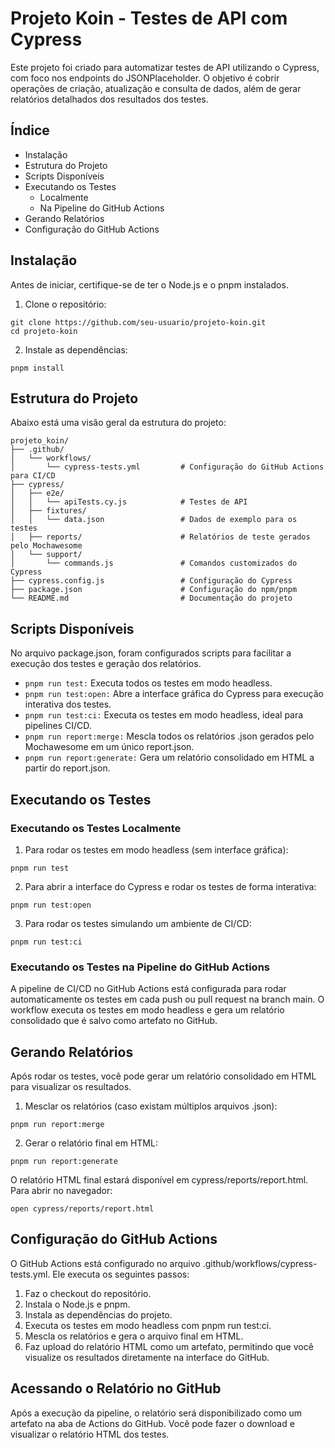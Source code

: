 # Projeto Koin - Testes de API com Cypress
Este projeto foi criado para automatizar testes de API utilizando o Cypress, com foco nos endpoints do JSONPlaceholder. O objetivo é cobrir operações de criação, atualização e consulta de dados, além de gerar relatórios detalhados dos resultados dos testes.

## Índice
* Instalação
* Estrutura do Projeto
* Scripts Disponíveis
* Executando os Testes
    * Localmente
    * Na Pipeline do GitHub Actions
* Gerando Relatórios
* Configuração do GitHub Actions

## Instalação
Antes de iniciar, certifique-se de ter o Node.js e o pnpm instalados.

1. Clone o repositório:
````
git clone https://github.com/seu-usuario/projeto-koin.git
cd projeto-koin
````

2. Instale as dependências:
````
pnpm install
````

## Estrutura do Projeto

Abaixo está uma visão geral da estrutura do projeto:

````
projeto_koin/
├── .github/
│   └── workflows/
│       └── cypress-tests.yml         # Configuração do GitHub Actions para CI/CD
├── cypress/
│   ├── e2e/
│   │   └── apiTests.cy.js            # Testes de API
│   ├── fixtures/
│   │   └── data.json                 # Dados de exemplo para os testes
│   ├── reports/                      # Relatórios de teste gerados pelo Mochawesome
│   └── support/
│       └── commands.js               # Comandos customizados do Cypress
├── cypress.config.js                 # Configuração do Cypress
├── package.json                      # Configuração do npm/pnpm
└── README.md                         # Documentação do projeto
````

## Scripts Disponíveis
No arquivo package.json, foram configurados scripts para facilitar a execução dos testes e geração dos relatórios.

* ```pnpm run test:``` Executa todos os testes em modo headless.
* ```pnpm run test:open:``` Abre a interface gráfica do Cypress para execução interativa dos testes.
* ```pnpm run test:ci:``` Executa os testes em modo headless, ideal para pipelines CI/CD.
* ```pnpm run report:merge:``` Mescla todos os relatórios .json gerados pelo Mochawesome em um único report.json.
* ```pnpm run report:generate:``` Gera um relatório consolidado em HTML a partir do report.json.

## Executando os Testes

### Executando os Testes Localmente
1. Para rodar os testes em modo headless (sem interface gráfica):
````
pnpm run test
````

2. Para abrir a interface do Cypress e rodar os testes de forma interativa:
````
pnpm run test:open
````

3. Para rodar os testes simulando um ambiente de CI/CD:
````
pnpm run test:ci
````

### Executando os Testes na Pipeline do GitHub Actions
A pipeline de CI/CD no GitHub Actions está configurada para rodar automaticamente os testes em cada push ou pull request na branch main. O workflow executa os testes em modo headless e gera um relatório consolidado que é salvo como artefato no GitHub.

## Gerando Relatórios
Após rodar os testes, você pode gerar um relatório consolidado em HTML para visualizar os resultados.

1. Mesclar os relatórios (caso existam múltiplos arquivos .json):
````
pnpm run report:merge
````

2. Gerar o relatório final em HTML:
````
pnpm run report:generate
````

O relatório HTML final estará disponível em cypress/reports/report.html. Para abrir no navegador:
````
open cypress/reports/report.html
````


## Configuração do GitHub Actions
O GitHub Actions está configurado no arquivo .github/workflows/cypress-tests.yml. Ele executa os seguintes passos:

1. Faz o checkout do repositório.
2. Instala o Node.js e pnpm.
3. Instala as dependências do projeto.
4. Executa os testes em modo headless com pnpm run test:ci.
5. Mescla os relatórios e gera o arquivo final em HTML.
6. Faz upload do relatório HTML como um artefato, permitindo que você visualize os resultados diretamente na interface do GitHub.

## Acessando o Relatório no GitHub
Após a execução da pipeline, o relatório será disponibilizado como um artefato na aba de Actions do GitHub. Você pode fazer o download e visualizar o relatório HTML dos testes.